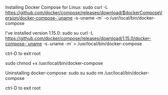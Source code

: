 Installing Docker Compose for Linux:
sudo curl -L
https://github.com/docker/compose/releases/download/$dockerComposeVersion/docker-compose-`uname
-s`-`uname -m` -o /usr/local/bin/docker-compose

I've installed version 1.15.0:
sudo su
curl -L https://github.com/docker/compose/releases/download/1.15.0/docker-compose-`uname -s`-`uname -m` > /usr/local/bin/docker-compose

ctrl-D to exit root

sudo chmod +x /usr/local/bin/docker-compose


Uninstalling docker-compose:
sudo su
sudo rm /usr/local/bin/docker-compose

ctrl-D to exit root
